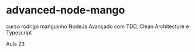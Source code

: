 # advanced-node-mango
curso rodrigo manguinho NodeJs Avançado com TDD, Clean Architecture e Typescript

Aula 23
